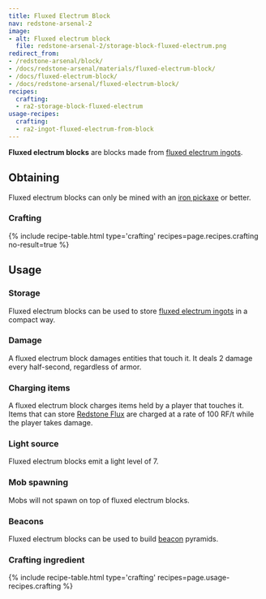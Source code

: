 ```yaml
---
title: Fluxed Electrum Block
nav: redstone-arsenal-2
image:
- alt: Fluxed electrum block
  file: redstone-arsenal-2/storage-block-fluxed-electrum.png
redirect_from:
- /redstone-arsenal/block/
- /docs/redstone-arsenal/materials/fluxed-electrum-block/
- /docs/fluxed-electrum-block/
- /docs/redstone-arsenal/fluxed-electrum-block/
recipes:
  crafting:
  - ra2-storage-block-fluxed-electrum
usage-recipes:
  crafting:
  - ra2-ingot-fluxed-electrum-from-block
---
```


**Fluxed electrum blocks** are blocks made from [fluxed electrum
ingots](/docs/redstone-arsenal-2/fluxed-electrum-ingot/).


Obtaining
---------

Fluxed electrum blocks can only be mined with an [iron
pickaxe](https://minecraft.gamepedia.com/Pickaxe) or better.

### Crafting
{% include recipe-table.html type='crafting' recipes=page.recipes.crafting no-result=true %}


Usage
-----

### Storage
Fluxed electrum blocks can be used to store [fluxed electrum
ingots](/docs/redstone-arsenal-2/fluxed-electrum-ingot/) in a compact way.

### Damage
A fluxed electrum block damages entities that touch it. It deals 2 damage every
half-second, regardless of armor.

### Charging items
A fluxed electrum block charges items held by a player that touches it. Items
that can store [Redstone Flux](/docs/redstone-flux/) are charged at a rate of
100 RF/t while the player takes damage.

### Light source
Fluxed electrum blocks emit a light level of 7.

### Mob spawning
Mobs will not spawn on top of fluxed electrum blocks.

### Beacons
Fluxed electrum blocks can be used to build
[beacon](https://minecraft.gamepedia.com/Beacon) pyramids.

### Crafting ingredient
{% include recipe-table.html type='crafting' recipes=page.usage-recipes.crafting %}
